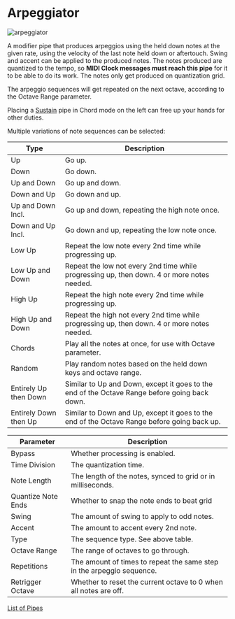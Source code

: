 # Arpeggiator

![arpeggiator](https://blokas.io/images/midihub/pipes/arp.svg)

A modifier pipe that produces arpeggios using the held down notes at the given rate, using the velocity of the last note held down or aftertouch.
Swing and accent can be applied to the produced notes. The notes produced are quantized to the tempo, so **MIDI Clock messages must
reach this pipe** for it to be able to do its work. The notes only get produced on quantization grid.

The arpeggio sequences will get repeated on the next octave, according to the Octave Range parameter.

Placing a [Sustain](sustain.md) pipe in Chord mode on the left can free up your hands for other duties.

Multiple variations of note sequences can be selected:

| Type                 | Description       |
| -------------------- | ----------------- |
|  Up                  | Go up.            |
|  Down                | Go down.          |
|  Up and Down         | Go up and down.   |
|  Down and Up         | Go down and up.   |
|  Up and Down Incl.   | Go up and down, repeating the high note once. |
|  Down and Up Incl.   | Go down and up, repeating the low note once. |
|  Low Up              | Repeat the low note every 2nd time while progressing up. |
|  Low Up and Down     | Repeat the low not every 2nd time while progressing up, then down. 4 or more notes needed. |
|  High Up             | Repeat the high note every 2nd time while progressing up. |
|  High Up and Down    | Repeat the high not every 2nd time while progressing up, then down. 4 or more notes needed. |
|  Chords              | Play all the notes at once, for use with Octave parameter. |
|  Random              | Play random notes based on the held down keys and octave range. |
|  Entirely Up then Down | Similar to Up and Down, except it goes to the end of the Octave Range before going back down. |
|  Entirely Down then Up | Similar to Down and Up, except it goes to the end of the Octave Range before going back up. |

| Parameter              | Description                        |
| ---------------------- | ---------------------------------- |
| Bypass                 | Whether processing is enabled.     |
| Time Division          | The quantization time.             |
| Note Length            | The length of the notes, synced to grid or in milliseconds.  |
| Quantize Note Ends     | Whether to snap the note ends to beat grid |
| Swing                  | The amount of swing to apply to odd notes. |
| Accent                 | The amount to accent every 2nd note. |
| Type                   | The sequence type. See above table. |
| Octave Range           | The range of octaves to go through. |
| Repetitions            | The amount of times to repeat the same step in the arpeggio sequence. |
| Retrigger Octave       | Whether to reset the current octave to 0 when all notes are off. |

<span class="blokas-web-hide">

[List of Pipes](quick-links.md#io-pipes)

</span>